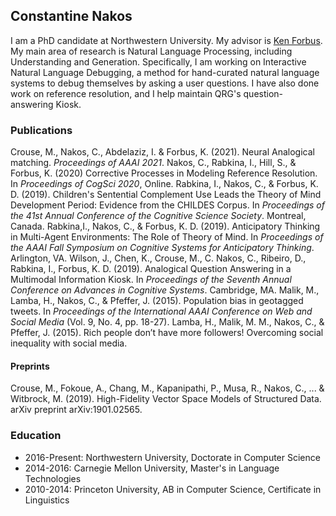 ## Constantine Nakos

I am a PhD candidate at Northwestern University.  My advisor is [Ken Forbus](https://www.qrg.northwestern.edu/).  My main area of research is Natural Language Processing, including Understanding and Generation.  Specifically, I am working on Interactive Natural Language Debugging, a method for hand-curated natural language systems to debug themselves by asking a user questions.  I have also done work on reference resolution, and I help maintain QRG's question-answering Kiosk.

### Publications

Crouse, M., Nakos, C., Abdelaziz, I. & Forbus, K. (2021). Neural Analogical matching. *Proceedings of AAAI 2021*.
Nakos, C., Rabkina, I., Hill, S., & Forbus, K. (2020) Corrective Processes in Modeling Reference Resolution. In *Proceedings of CogSci 2020*, Online.
Rabkina, I., Nakos, C., & Forbus, K. D. (2019). Children's Sentential Complement Use Leads the Theory of Mind Development Period: Evidence from the CHILDES Corpus. In *Proceedings of the 41st Annual Conference of the Cognitive Science Society*. Montreal, Canada.
Rabkina,I., Nakos, C., & Forbus, K. D. (2019). Anticipatory Thinking in Multi-Agent Environments: The Role of Theory of Mind. In *Proceedings of the AAAI Fall Symposium on Cognitive Systems for Anticipatory Thinking*. Arlington, VA.
Wilson, J., Chen, K., Crouse, M., C. Nakos, C., Ribeiro, D., Rabkina, I., Forbus, K. D. (2019). Analogical Question Answering in a Multimodal Information Kiosk. In *Proceedings of the Seventh Annual Conference on Advances in Cognitive Systems*. Cambridge, MA.
Malik, M., Lamba, H., Nakos, C., & Pfeffer, J. (2015). Population bias in geotagged tweets. In *Proceedings of the International AAAI Conference on Web and Social Media* (Vol. 9, No. 4, pp. 18-27).
Lamba, H., Malik, M. M., Nakos, C., & Pfeffer, J. (2015). Rich people don’t have more followers! Overcoming social inequality with social media.

#### Preprints

Crouse, M., Fokoue, A., Chang, M., Kapanipathi, P., Musa, R., Nakos, C., ... & Witbrock, M. (2019). High-Fidelity Vector Space Models of Structured Data. arXiv preprint arXiv:1901.02565.

### Education

- 2016-Present: Northwestern University, Doctorate in Computer Science
- 2014-2016: Carnegie Mellon University, Master's in Language Technologies
- 2010-2014: Princeton University, AB in Computer Science, Certificate in Linguistics

